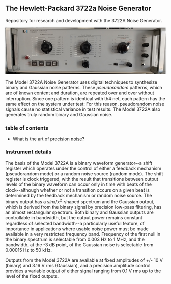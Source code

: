 ## The Hewlett-Packard 3722a Noise Generator

Repository for research and development with the 3722A Noise Generator.

![image](/images/3722a-front.jpg)

The Model 3722A Noise Generator uses digital techniques to synthesize binary and Gaussian noise patterns. These _pseudorandom_ patterns, which are of known content and duration, are repeated over and over without interruption. Since one pattern is identical with th4 net, each pattern has the same effect on the system under test: For this reason, pseudorandom noise signals cause no statistical variance in test results. The Model 3722A also generates truly random binary and Gaussian noise.

### table of contents

* What is the art of precision [noise](/art-of-noise/README.md)?

### Instrument details

The basis of the Model 3722A is a binary waveform generator--a shift register which operates under the control of either a feedback mechanism (pseudorandom mode) or a random noise source (random mode). The shift register is clock triggered, with the result that transitions between output levels of the binary waveform can occur only in time with beats of the clock--although whether or not a transition occurs on a given beat is determined by the feedback mechanism or random noise source. The binary output has a $`sin x/x^2`$-shaped spectrum and the Gaussian output, which is derived from the binary signal by precision low-pass filtering, has an almost rectangular spectrum. Both binary and Gaussian outputs are controllable in bandwidth, but the output power remains constant regardless of selected bandwidth--a particularly useful feature, of importance in applications where usable noise power must be made available in a very restricted frequency band. Frequency of the first null in the binary spectrum is selectable from 0.003 Hz to 1 MHz, and the bandwidth, at the -3 dB point, of the Gaussian noise is selectable from 0.00015 Hz to 50 kHz.

Outputs from the Model 3722A are available at fixed amplitudes of +/- 10 V (binary) and 3.16 V rms (Gaussian), and a precision amplitude control provides a variable output of either signal ranging from 0.1 V rms up to the level of the fixed outputs.
